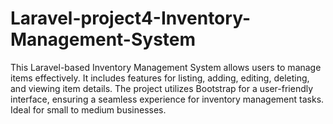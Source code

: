 # Laravel-project4-Inventory-Management-System
This Laravel-based Inventory Management System allows users to manage items effectively. It includes features for listing, adding, editing, deleting, and viewing item details. The project utilizes Bootstrap for a user-friendly interface, ensuring a seamless experience for inventory management tasks. Ideal for small to medium businesses.
